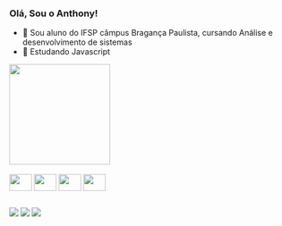 ### Olá, Sou o Anthony!




- 🔭 Sou aluno do IFSP câmpus Bragança Paulista, cursando Análise e desenvolvimento de sistemas
- 🌱 Estudando Javascript



<div>
  <img height="180em" src="https://github-readme-stats.vercel.app/api?username=Anthony-As-2004&show_icons=true&theme=dracula"/>
  
 
 
  <div>
  
  <div style="display: inline_block"><br>
    <img align="center" height="30" width="40" src="https://cdn.jsdelivr.net/gh/devicons/devicon/icons/html5/html5-original.svg"/>
    <img align="center" height="30" width="40" src="https://cdn.jsdelivr.net/gh/devicons/devicon/icons/css3/css3-original.svg"/>
    <img align="center" height="30" width="40" src="https://cdn.jsdelivr.net/gh/devicons/devicon/icons/bootstrap/bootstrap-original.svg"/>
    <img align="center" height="30" width="40" src="https://cdn.jsdelivr.net/gh/devicons/devicon/icons/c/c-original.svg"/>
  </div>
  
  ##
  
  <div>
    <a href="https://www.linkedin.com/in/anthony-augusto-silva-a42617279/" target="_blank"><img src="https://img.shields.io/badge/LinkedIn-0077B5?style=for-the-badge&logo=linkedin&logoColor=white"></a>
    <a href="mailto:anthony.as2004@gmail.com"><img src="https://img.shields.io/badge/Gmail-D14836?style=for-the-badge&logo=gmail&logoColor=white" target="_blank"></a>
    <a href="https://www.codewars.com/users/Anthony-As-2004" target="_blank"><img src="https://img.shields.io/badge/Codewars-B1361E?style=for-the-badge&logo=Codewars&logoColor=white"></a>
    </div>                                               
  
